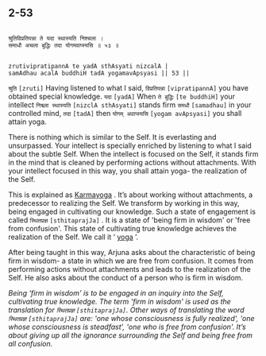 ## 2-53


```shloka-sa

श्रुतिविप्रतिपन्ना ते यदा स्थास्यति निश्चला ।
समाधौ अचला बुद्धिः तदा योगमवाप्स्यसि ॥ ५३ ॥

```
```shloka-sa-hk

zrutivipratipannA te yadA sthAsyati nizcalA |
samAdhau acalA buddhiH tadA yogamavApsyasi || 53 ||

```
`श्रुति` `[zruti]` Having listened to what I said, `विप्रतिपन्ना` `[vipratipannA]` you have obtained special knowledge. `यदा` `[yadA]` When `ते बुद्धिः` `[te buddhiH]` your intellect `निश्च्ला स्थास्यति` `[nizclA sthAsyati]` stands firm `समधौ` `[samadhau]` in your controlled mind, `तदा` `[tadA]` then `योगम् अवाप्स्यसि` `[yogam avApsyasi]` you shall attain yoga.

There is nothing which is similar to the Self. It is everlasting and unsurpassed. Your intellect is specially enriched by listening to what I said about the subtle Self. When the intellect is focused on the Self, it stands firm in the mind that is cleaned by performing actions without attachments. With your intellect focused in this way, you shall attain yoga- the realization of the Self.

This is explained as 
[Karmayoga](karmayoga)
. It’s about working without attachments, a predecessor to realizing the Self. We transform by working in this way, being engaged in cultivating our knowledge. Such a state of engagement is called 
`स्थितप्रज्ञ` `[sthitaprajJa]`
. It is a state of 'being firm in wisdom' or 'free from confusion'. This state of cultivating true knowledge achieves the realization of the Self. We call it ‘
[yoga](yoga_state_of_being)
’.

After being taught in this way, Arjuna asks about the characteristic of being firm in wisdom- a state in which we are free from confusion. It comes from performing actions without attachments and leads to the realization of the Self. He also asks about the conduct of a person who is firm in wisdom.

<a name='sthitaprajna_xlat'></a>
_Being 'firm in wisdom' is to be engaged in an inquiry into the Self, cultivating true knowledge. The term 'firm in wisdom' is used as the translation for 
`स्थितप्रज्ञ` `[sthitaprajJa]`.
Other ways of translating the word 
`स्थितप्रज्ञ` `[sthitaprajJa]`
 are: 'one whose consciousness is fully realized', 'one whose consciousness is steadfast', 'one who is free from confusion'. It’s about giving up all the ignorance surrounding the Self and being free from all confusion._


